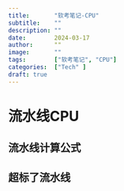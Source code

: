 ```yaml
---
title:       "软考笔记-CPU"
subtitle:    ""
description: ""
date:        2024-03-17
author:      ""
image:       ""
tags:        ["软考笔记", "CPU"]
categories:  ["Tech" ]
draft: true
---
```






# 流水线CPU
## 流水线计算公式


## 超标了流水线
